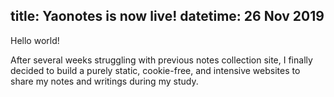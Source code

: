 title: Yaonotes is now live!
datetime: 26 Nov 2019
-------

Hello world!

After several weeks struggling with previous notes collection site, I finally decided to build a purely static, cookie-free, and intensive websites to share my notes and writings during my study.
